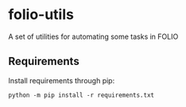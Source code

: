 # folio-utils
A set of utilities for automating some tasks in FOLIO

## Requirements

Install requirements through pip:

```
python -m pip install -r requirements.txt
```


